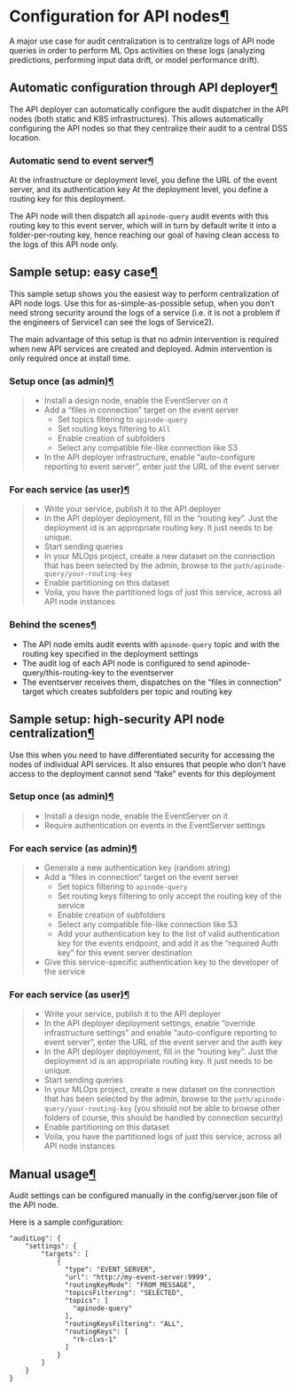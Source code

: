 Configuration for API nodes[¶](#configuration-for-api-nodes "Permalink to this heading")
========================================================================================


A major use case for audit centralization is to centralize logs of API node queries in order to perform ML Ops activities on these logs (analyzing predictions, performing input data drift, or model performance drift).



Automatic configuration through API deployer[¶](#automatic-configuration-through-api-deployer "Permalink to this heading")
--------------------------------------------------------------------------------------------------------------------------


The API deployer can automatically configure the audit dispatcher in the API nodes (both static and K8S infrastructures). This allows automatically configuring the API nodes so that they centralize their audit to a central DSS location.



### Automatic send to event server[¶](#automatic-send-to-event-server "Permalink to this heading")


At the infrastructure or deployment level, you define the URL of the event server, and its authentication key
At the deployment level, you define a routing key for this deployment.


The API node will then dispatch all `apinode-query` audit events with this routing key to this event server, which will in turn by default write it into a folder\-per\-routing key, hence reaching our goal of having clean access to the logs of this API node only.





Sample setup: easy case[¶](#sample-setup-easy-case "Permalink to this heading")
-------------------------------------------------------------------------------


This sample setup shows you the easiest way to perform centralization of API node logs. Use this for as\-simple\-as\-possible setup, when you don’t need strong security around the logs of a service (i.e. it is not a problem if the engineers of Service1 can see the logs of Service2\).


The main advantage of this setup is that no admin intervention is required when new API services are created and deployed. Admin intervention is only required once at install time.



### Setup once (as admin)[¶](#setup-once-as-admin "Permalink to this heading")



> * Install a design node, enable the EventServer on it
> * Add a “files in connection” target on the event server
> 	+ Set topics filtering to `apinode-query`
> 	+ Set routing keys filtering to `All`
> 	+ Enable creation of subfolders
> 	+ Select any compatible file\-like connection like S3
> * In the API deployer infrastructure, enable “auto\-configure reporting to event server”, enter just the URL of the event server




### For each service (as user)[¶](#for-each-service-as-user "Permalink to this heading")



> * Write your service, publish it to the API deployer
> * In the API deployer deployment, fill in the “routing key”. Just the deployment id is an appropriate routing key. It just needs to be unique.
> * Start sending queries
> * In your MLOps project, create a new dataset on the connection that has been selected by the admin, browse to the `path/apinode-query/your-routing-key`
> * Enable partitioning on this dataset
> * Voila, you have the partitioned logs of just this service, across all API node instances




### Behind the scenes[¶](#behind-the-scenes "Permalink to this heading")


* The API node emits audit events with `apinode-query` topic and with the routing key specified in the deployment settings
* The audit log of each API node is configured to send apinode\-query/this\-routing\-key to the eventserver
* The eventserver receives them, dispatches on the “files in connection” target which creates subfolders per topic and routing key





Sample setup: high\-security API node centralization[¶](#sample-setup-high-security-api-node-centralization "Permalink to this heading")
----------------------------------------------------------------------------------------------------------------------------------------


Use this when you need to have differentiated security for accessing the nodes of individual API services. It also ensures that people who don’t have access to the deployment cannot send “fake” events for this deployment



### Setup once (as admin)[¶](#id1 "Permalink to this heading")



> * Install a design node, enable the EventServer on it
> * Require authentication on events in the EventServer settings




### For each service (as admin)[¶](#for-each-service-as-admin "Permalink to this heading")



> * Generate a new authentication key (random string)
> * Add a “files in connection” target on the event server
> 	+ Set topics filtering to `apinode-query`
> 	+ Set routing keys filtering to only accept the routing key of the service
> 	+ Enable creation of subfolders
> 	+ Select any compatible file\-like connection like S3
> 	+ Add your authentication key to the list of valid authentication key for the events endpoint, and add it as the “required Auth key” for this event server destination
> * Give this service\-specific authentication key to the developer of the service




### For each service (as user)[¶](#id2 "Permalink to this heading")



> * Write your service, publish it to the API deployer
> * In the API deployer deployment settings, enable “override infrastructure settings” and enable “auto\-configure reporting to event server”, enter the URL of the event server and the auth key
> * In the API deployer deployment, fill in the “routing key”. Just the deployment id is an appropriate routing key. It just needs to be unique.
> * Start sending queries
> * In your MLOps project, create a new dataset on the connection that has been selected by the admin, browse to the `path/apinode-query/your-routing-key` (you should not be able to browse other folders of course, this should be handled by connection security)
> * Enable partitioning on this dataset
> * Voila, you have the partitioned logs of just this service, across all API node instances





Manual usage[¶](#manual-usage "Permalink to this heading")
----------------------------------------------------------


Audit settings can be configured manually in the config/server.json file of the API node.


Here is a sample configuration:



```
"auditLog": {
    "settings": {
        "targets": [
            {
              "type": "EVENT_SERVER",
              "url": "http://my-event-server:9999",
              "routingKeyMode": "FROM_MESSAGE",
              "topicsFiltering": "SELECTED",
              "topics": [
                "apinode-query"
              ],
              "routingKeysFiltering": "ALL",
              "routingKeys": [
                "rk-clvs-1"
              ]
            }
        ]
    }
}

```